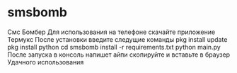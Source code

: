 # smsbomb
Смс Бомбер
Для использования на телефоне скачайте приложение Термукс
После установки введите следущие команды
pkg install update
pkg install python
cd smsbomb
install -r requirements.txt 
python main.py
После запуска в консоль напишет айпи скопируйте и вставьте в браузер
Удачного использования
